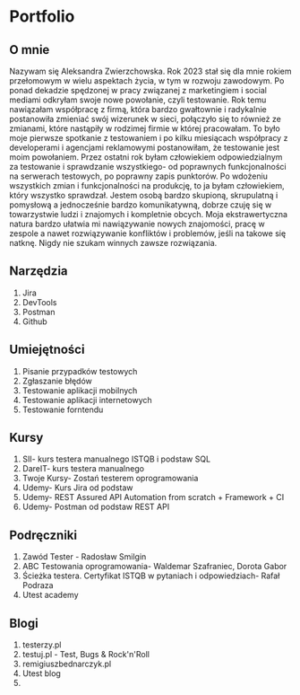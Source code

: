 # Portfolio
## O mnie
Nazywam się Aleksandra Zwierzchowska. Rok 2023 stał się dla mnie rokiem przełomowym w wielu aspektach życia, w tym w rozwoju zawodowym. Po ponad dekadzie spędzonej w pracy związanej z marketingiem i social mediami odkryłam swoje nowe powołanie, czyli testowanie. Rok temu nawiązałam współpracę z firmą, która bardzo gwałtownie i radykalnie postanowiła zmieniać swój wizerunek w sieci, połączyło się to również ze zmianami, które nastąpiły w rodzimej firmie w której pracowałam. To było moje pierwsze spotkanie z testowaniem i po kilku miesiącach współpracy z developerami i agencjami reklamowymi postanowiłam, że testowanie jest moim powołaniem. Przez ostatni rok byłam człowiekiem odpowiedzialnym za testowanie i sprawdzanie wszystkiego- od poprawnych funkcjonalności na serwerach testowych, po poprawny zapis punktorów. Po wdożeniu wszystkich zmian i funkcjonalności na produkcję, to ja byłam człowiekiem, który wszystko sprawdzał. Jestem osobą bardzo skupioną, skrupulatną i pomysłową a jednocześnie bardzo komunikatywną, dobrze czuję się w towarzystwie ludzi i znajomych i kompletnie obcych. Moja ekstrawertyczna natura bardzo ułatwia mi nawiązywanie nowych znajomości, pracę w zespole a nawet rozwiązywanie konfliktów i problemów, jeśli na takowe się natknę. Nigdy nie szukam winnych zawsze rozwiązania.

## Narzędzia
1. Jira
2. DevTools
3. Postman
4. Github

## Umiejętności
1. Pisanie przypadków testowych
2. Zgłaszanie błędów
3. Testowanie aplikacji mobilnych
4. Testowanie aplikacji internetowych
5. Testowanie forntendu
## Kursy
1. SII- kurs testera manualnego ISTQB i podstaw SQL
2. DareIT- kurs testera manualnego
3. Twoje Kursy- Zostań testerem oprogramowania
4. Udemy- Kurs Jira od podstaw
5. Udemy- REST Assured API Automation from scratch + Framework + CI
6. Udemy- Postman od podstaw REST API
## Podręczniki
1. Zawód Tester - Radosław Smilgin
2. ABC Testowania oprogramowania- Waldemar Szafraniec, Dorota Gabor
3. Ścieżka testera. Certyfikat ISTQB w pytaniach i odpowiedziach- Rafał Podraza
4. Utest academy

## Blogi
1. testerzy.pl
2. testuj.pl - Test, Bugs & Rock'n'Roll
3. remigiuszbednarczyk.pl 
4. Utest blog
5. 
